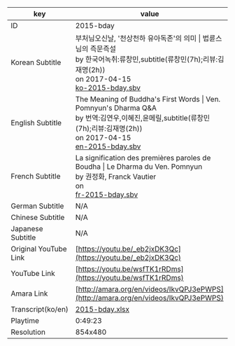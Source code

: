 |  key  |  value  |
|-------|---------|
| ID            | 2015-bday |
| Korean Subtitle | 부처님오신날, '천상천하 유아독존'의 의미 \| 법륜스님의 즉문즉설<br>by 한국어녹취:류창민,subtitle(류창민(7h);리뷰:김재명(2h))<br>on 2017-04-15<br>[ko-2015-bday.sbv](https://github.com/jungtosociety/dharma-qna/raw/master/sub/2015-bday/ko-2015-bday.sbv)<br>|
| English Subtitle | The Meaning of Buddha's First Words \| Ven. Pomnyun's Dharma Q&A<br>by 번역:김연우,이혜진,윤메릴,subtitle(류창민(7h);리뷰:김재명(2h))<br>on 2017-04-15<br>[en-2015-bday.sbv](https://github.com/jungtosociety/dharma-qna/raw/master/sub/2015-bday/en-2015-bday.sbv)<br>|
| French Subtitle | La signification des premières paroles de Boudha \| Le Dharma du Ven. Pomnyun<br>by 권정화, Franck Vautier<br>on <br>[fr-2015-bday.sbv](https://github.com/jungtosociety/dharma-qna/raw/master/sub/2015-bday/fr-2015-bday.sbv)<br>|
| German Subtitle | N/A |
| Chinese Subtitle | N/A |
| Japanese Subtitle | N/A |
| Original YouTube Link  | [https://youtu.be/_eb2jxDK3Qc](https://youtu.be/_eb2jxDK3Qc) |
| YouTube Link  | [https://youtu.be/wsfTK1rRDms](https://youtu.be/wsfTK1rRDms) |
| Amara Link    | [http://amara.org/en/videos/IkvQPJ3ePWPS](http://amara.org/en/videos/IkvQPJ3ePWPS) |
| Transcript(ko/en) | [2015-bday.xlsx](https://github.com/jungtosociety/dharma-qna/raw/master/sub/2015-bday/2015-bday.xlsx) |
| Playtime | 0:49:23 |
| Resolution | 854x480|
